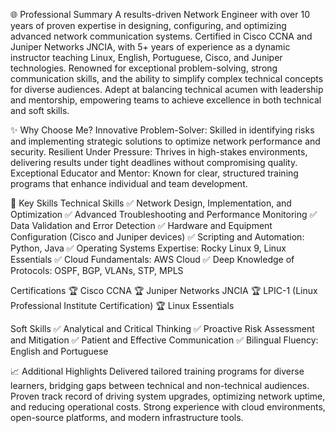 🌐 Professional Summary
A results-driven Network Engineer with over 10 years of proven expertise in designing, configuring, and optimizing advanced network communication systems. Certified in Cisco CCNA and Juniper Networks JNCIA, with 5+ years of experience as a dynamic instructor teaching Linux, English, Portuguese, Cisco, and Juniper technologies. Renowned for exceptional problem-solving, strong communication skills, and the ability to simplify complex technical concepts for diverse audiences. Adept at balancing technical acumen with leadership and mentorship, empowering teams to achieve excellence in both technical and soft skills.

✨ Why Choose Me?
Innovative Problem-Solver: Skilled in identifying risks and implementing strategic solutions to optimize network performance and security.
Resilient Under Pressure: Thrives in high-stakes environments, delivering results under tight deadlines without compromising quality.
Exceptional Educator and Mentor: Known for clear, structured training programs that enhance individual and team development.

💼 Key Skills
Technical Skills
✅ Network Design, Implementation, and Optimization
✅ Advanced Troubleshooting and Performance Monitoring
✅ Data Validation and Error Detection
✅ Hardware and Equipment Configuration (Cisco and Juniper devices)
✅ Scripting and Automation: Python, Java
✅ Operating Systems Expertise: Rocky Linux 9, Linux Essentials
✅ Cloud Fundamentals: AWS Cloud
✅ Deep Knowledge of Protocols: OSPF, BGP, VLANs, STP, MPLS

Certifications
🏆 Cisco CCNA
🏆 Juniper Networks JNCIA
🏆 LPIC-1 (Linux Professional Institute Certification)
🏆 Linux Essentials

Soft Skills
✅ Analytical and Critical Thinking
✅ Proactive Risk Assessment and Mitigation
✅ Patient and Effective Communication
✅ Bilingual Fluency: English and Portuguese

📈 Additional Highlights
Delivered tailored training programs for diverse learners, bridging gaps between technical and non-technical audiences.
Proven track record of driving system upgrades, optimizing network uptime, and reducing operational costs.
Strong experience with cloud environments, open-source platforms, and modern infrastructure tools.
